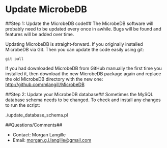 Update MicrobeDB
=

##Step 1: Update the MicrobeDB code##
The MicrobeDB software will probably need to be updated every once in awhile. Bugs will be found and features will be added over time. 

Updating MicrobeDB is straight-forward. If you originally installed MicrobeDB via Git. 
Then you can update the code easily using git:

    git pull

If you had downloaded MicrobeDB from GitHub manually the first time you installed it, then download the new MicrobeDB package again and replace the old MicrobeDB directory with the new one: http://github.com/mlangill/MicrobeDB

##Step 2: Update your MicrobeDB database##
Sometimes the MySQL database schema needs to be changed. To check and install any changes to run the script:

./update_database_schema.pl

##Questions/Comments##
* Contact: Morgan Langille
* Email: morgan.g.i.langille@gmail.com
